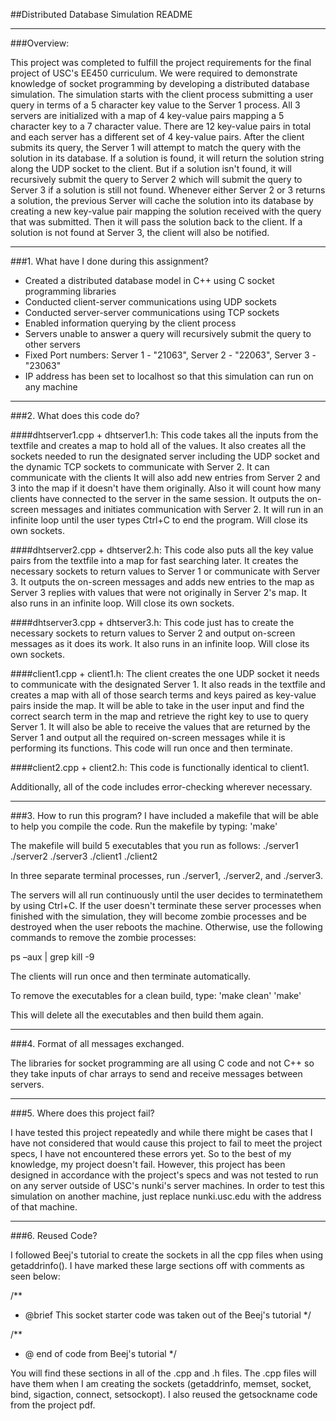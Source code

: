 ##Distributed Database Simulation README

***************************************************************
###Overview:

This project was completed to fulfill the project requirements for the final project of USC's
EE450 curriculum. We were required to demonstrate knowledge of socket programming by developing
a distributed database simulation. The simulation starts with the client process submitting a
user query in terms of a 5 character key value to the Server 1 process. All 3 servers are initialized
with a map of 4 key-value pairs mapping a 5 character key to a 7 character value. There are 12 
key-value pairs in total and each server has a different set of 4 key-value pairs. After the 
client submits its query, the Server 1 will attempt to match the query with the solution in its
database. If a solution is found, it will return the solution string along the UDP socket to the
client. But if a solution isn't found, it will recursively submit the query to Server 2 which will
submit the query to Server 3 if a solution is still not found. Whenever either Server 2 or 3 returns 
a solution, the previous Server will cache the solution into its database by creating a new key-value 
pair mapping the solution received with the query that was submitted. Then it will pass the solution
back to the client. If a solution is not found at Server 3, the client will also be notified.

***************************************************************
###1. What have I done during this assignment?

+ Created a distributed database model in C++ using C socket programming libraries
+ Conducted client-server communications using UDP sockets
+ Conducted server-server communications using TCP sockets
+ Enabled information querying by the client process
+ Servers unable to answer a query will recursively submit the query to other servers
+ Fixed Port numbers: Server 1 - "21063", Server 2 - "22063", Server 3 - "23063"
+ IP address has been set to localhost so that this simulation can run on any machine

***************************************************************
###2. What does this code do?

####dhtserver1.cpp + dhtserver1.h:
This code takes all the inputs from the textfile and creates a map to hold all of the values. 
It also creates all the sockets needed to run the designated server including the UDP socket 
and the dynamic TCP sockets to communicate with Server 2. It can communicate with the clients
It will also add new entries from Server 2 and 3 into the map if it doesn't have them originally. 
Also it will count how many clients have connected to the server in the same session. It outputs
the on-screen messages and initiates communication with Server 2. It will run in an infinite 
loop until the user types Ctrl+C to end the program. Will close its own sockets.

####dhtserver2.cpp + dhtserver2.h:
This code also puts all the key value pairs from the textfile into a map for fast searching 
later. It creates the necessary sockets to return values to Server 1 or communicate with Server
3. It outputs the on-screen messages and adds new entries to the map as Server 3 replies with 
values that were not originally in Server 2's map. It also runs in an infinite loop. Will close
its own sockets.

####dhtserver3.cpp + dhtserver3.h:
This code just has to create the necessary sockets to return values to Server 2 and output 
on-screen messages as it does its work. It also runs in an infinite loop. Will close its own
sockets.

####client1.cpp + client1.h:
The client creates the one UDP socket it needs to communicate with the designated Server 1. It
also reads in the textfile and creates a map with all of those search terms and keys paired
as key-value pairs inside the map. It will be able to take in the user input and find the correct
search term in the map and retrieve the right key to use to query Server 1. It will also be able
to receive the values that are returned by the Server 1 and output all the required on-screen
messages while it is performing its functions. This code will run once and then terminate.

####client2.cpp + client2.h:
This code is functionally identical to client1.

Additionally, all of the code includes error-checking wherever necessary.


***************************************************************
###3. How to run this program?
I have included a makefile that will be able to help you compile the code. Run the makefile by typing:
'make'

The makefile will build 5 executables that you run as follows:
./server1
./server2
./server3
./client1
./client2

In three separate terminal processes, run ./server1, ./server2, and ./server3.


The servers will all run continuously until the user decides to terminatethem by using Ctrl+C. If the 
user doesn't terminate these server processes when finished with the simulation, they will become zombie
processes and be destroyed when the user reboots the machine. Otherwise, use the following commands to 
remove the zombie processes:

ps –aux | grep <your username>
kill -9 <process number>

The clients will run once and then terminate automatically. 

To remove the executables for a clean build, type:
'make clean'
'make'

This will delete all the executables and then build them again.

***************************************************************
###4. Format of all messages exchanged.

The libraries for socket programming are all using C code and not C++ so they take inputs of 
char arrays to send and receive messages between servers.

***************************************************************
###5. Where does this project fail?

I have tested this project repeatedly and while there might be cases that I have not considered that
would cause this project to fail to meet the project specs, I have not encountered these errors yet. 
So to the best of my knowledge, my project doesn't fail. However, this project has been designed in
accordance with the project's specs and was not tested to run on any server outside of USC's nunki's
server machines. In order to test this simulation on another machine, just replace nunki.usc.edu with
the address of that machine.

***************************************************************
###6. Reused Code?

I followed Beej's tutorial to create the sockets in all the cpp files when using getaddrinfo(). I have
marked these large sections off with comments as seen below:

/**
 *  @brief This socket starter code was taken out of the Beej's tutorial
 */

/**
 * @ end of code from Beej's tutorial
 */ 

You will find these sections in all of the .cpp and .h files. The .cpp files will have them when I am
creating the sockets (getaddrinfo, memset, socket, bind, sigaction, connect, setsockopt). I also reused 
the getsockname code from the project pdf. 







